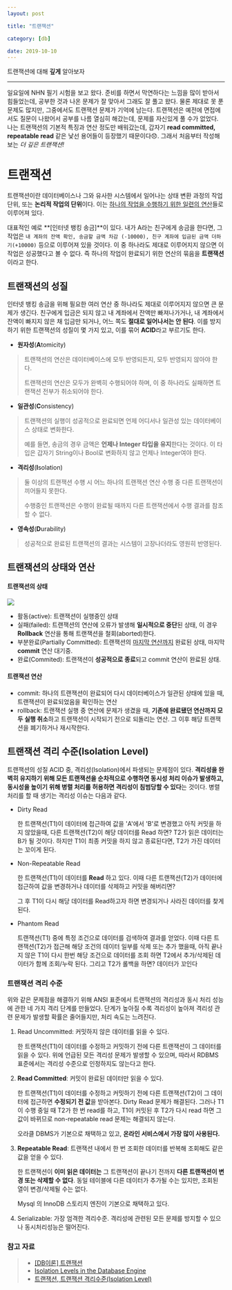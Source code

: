 ```yaml
---
layout: post

title: "트랜잭션"

category: [db]

date: 2019-10-10
---
```


트랜잭션에 대해 **깊게** 알아보자

---

일요일에 NHN 필기 시험을 보고 왔다. 준비를 하면서 막연하다는 느낌을 많이 받아서 힘들었는데, 공부한 것과 나온 문제가 잘 맞아서 그래도 잘 풀고 왔다. 물론 제대로 못 푼 문제도 많지만, 그중에서도 트랜잭션 문제가 기억에 남는다. 트랜잭션은 예전에 면접에서도 질문이 나왔어서 공부를 나름 열심히 해갔는데, 문제를 자신있게 풀 수가 없었다. 나는 트랜잭션의 기본적 특징과 연산 정도만 배워갔는데, 갑자기 **read committed, repeatable read** 같은 낯선 용어들이 등장했기 때문이다😞. 그래서 처음부터 작성해보는 _더 깊은 트랜잭션!_

# 트랜잭션

트랜잭션이란 데이터베이스나 그와 유사한 시스템에서 일어나는 상태 변환 과정의 작업 단위, 또는 **논리적 작업의 단위**이다. 이는 <u>하나의 작업을 수행하기 위한 일련의 연산</u>들로 이루어져 있다.

대표적인 예로 **[인터넷 뱅킹 송금]**이 있다. 내가 A라는 친구에게 송금을 한다면, 그 작업은 `내 계좌의 잔액 확인, 송금할 금액 차감 (-10000), 친구 계좌에 입금된 금액 더하기(+10000)` 등으로 이루어져 있을 것이다. 이 중 하나라도 제대로 이루어지지 않으면 이 작업은 성공했다고 볼 수 없다. 즉 하나의 작업이 완료되기 위한 연산의 묶음을 **트랜잭션**이라고 한다.

## 트랜잭션의 성질

인터넷 뱅킹 송금을 위해 필요한 여러 연산 중 하나라도 제대로 이루어지지 않으면 큰 문제가 생긴다. 친구에게 입금은 되지 않고 내 계좌에서 잔액만 빠져나가거나, 내 계좌에서 잔액이 빠지지 않은 채 입금만 되거나, 어느 쪽도 **절대로 일어나서는 안 된다**. 이를 방지하기 위한 트랜잭션의 성질이 몇 가지 있고, 이를 묶어 **ACID**라고 부르기도 한다.

- **원자성**(**A**tomicity)

> 트랜잭션의 연산은 데이터베이스에 모두 반영되든지, 모두 반영되지 않아야 한다.
>
> 트랜잭션의 연산은 모두가 완벽히 수행되어야 하며, 이 중 하나라도 실패하면 트랜잭션 전부가 취소되어야 한다.

- **일관성**(**C**onsistency)

> 트랜잭션의 실행이 성공적으로 완료되면 언제 어디서나 일관성 있는 데이터베이스 상태로 변화한다.
>
> 예를 들면, 송금의 경우 금액은 **언제나 Integer 타입을 유지**한다는 것이다. 이 타입은 갑자기 String이나 Bool로 변화하지 않고 언제나 Integer여야 한다.

- **격리성**(**I**solation)

> 둘 이상의 트랜잭션 수행 시 어느 하나의 트랜잭션 연산 수행 중 다른 트랜잭션이 끼어들지 못한다.
>
> 수행중인 트랜잭션은 수행이 완료될 때까지 다른 트랜잭션에서 수행 결과를 참조할 수 없다.

- **영속성**(**D**urability)

> 성공적으로 완료된 트랜잭션의 결과는 시스템이 고장나더라도 영원히 반영된다.

## 트랜잭션의 상태와 연산

#### 트랜잭션의 상태

![](https://doooyeon.github.io/assets/img/post/transaction-status.png)

- 활동(active): 트랜잭션이 실행중인 상태
- 실패(failed): 트랜잭션의 연산에 오류가 발생해 **일시적으로 중단**된 상태, 이 경우 **Rollback** 연산을 통해 트랜잭션을 철회(aborted)한다.
- 부분완료(Partially Committed): 트랜잭션의 <u>마지막 연산까지</u> 완료된 상태, 마지막 **commit** 연산 대기중.
- 완료(Commited): 트랜잭션이 **성공적으로 종료**되고 commit 연산이 완료된 상태.

#### 트랜잭션 연산

- commit: 하나의 트랜잭션이 완료되어 다시 데이터베이스가 일관된 상태에 있을 때, 트랜잭션이 완료되었음을 확인하는 연산
- rollback: 트랜잭션 실행 중 연산에 문제가 생겼을 때, **기존에 완료됐던 연산까지 모두 실행 취소**하고 트랜잭션이 시작되기 전으로 되돌리는 연산. 그 이후 해당 트랜잭션을 폐기하거나 재시작한다.

## 트랜잭션 격리 수준(Isolation Level)

트랜잭션의 성질 ACID 중, 격리성(Isolation)에서 파생되는 문제점이 있다. **격리성을 완벽히 유지하기 위해 모든 트랜잭션을 순차적으로 수행하면 동시성 처리 이슈가 발생하고, 동시성을 높이기 위해 병렬 처리를 허용하면 격리성이 침범당할 수 있다**는 것이다. 병렬처리를 할 때 생기는 격리성 이슈는 다음과 같다.

- Dirty Read

  한 트랜잭션(T1)이 데이터에 접근하여 값을 'A'에서 'B'로 변경했고 아직 커밋을 하지 않았을때, 다른 트랜잭션(T2)이 해당 데이터를 Read 하면?
  T2가 읽은 데이터는 B가 될 것이다. 하지만 T1이 최종 커밋을 하지 않고 종료된다면, T2가 가진 데이터는 꼬이게 된다.

- Non-Repeatable Read

  한 트랜잭션(T1)이 데이터를 **Read** 하고 있다. 이때 다른 트랜잭션(T2)가 데이터에 접근하여 값을 변경하거나 데이터를 삭제하고 커밋을 해버리면?

  그 후 T1이 다시 해당 데이터를 Read하고자 하면 변경되거나 사라진 데이터를 찾게 된다.

- Phantom Read

  트랜잭션(T1) 중에 특정 조건으로 데이터를 검색하여 결과를 얻었다. 이때 다른 트랜잭션(T2)가 접근해 해당 조건의 데이터 일부를 삭제 또는 추가 했을때, 아직 끝나지 않은 T1이 다시 한번 해당 조건으로 데이터를 조회 하면 T2에서 추가/삭제된 데이터가 함께 조회/누락 된다. 그리고 T2가 롤백을 하면? 데이터가 꼬인다

### 트랜잭션 격리 수준

위와 같은 문제점을 해결하기 위해 ANSI 표준에서 트랜잭션의 격리성과 동시 처리 성능에 관한 네 가지 격리 단계를 만들었다. 단계가 높아질 수록 격리성이 높아져 격리성 관련 문제가 발생할 확률은 줄어들지만, 처리 속도는 느려진다.

1. Read Uncommitted: 커밋하지 않은 데이터를 읽을 수 있다.

   한 트랜잭션(T1)이 데이터를 수정하고 커밋하기 전에 다른 트랜잭션이 그 데이터를 읽을 수 있다. 위에 언급된 모든 격리성 문제가 발생할 수 있으며, 따라서 RDBMS 표준에서는 격리성 수준으로 인정하지도 않는다고 한다.

2. **Read Committed**: 커밋이 완료된 데이터만 읽을 수 있다.

   한 트랜잭션(T1)이 데이터를 수정하고 커밋하기 전에 다른 트랜잭션(T2)이 그 데이터에 접근하면 **수정되기 전 값**을 받아본다. Dirty Read 문제가 해결된다. 그러나 T1 이 수행 중일 때 T2가 한 번 read를 하고, T1이 커밋된 후 T2가 다시 read 하면 그 값이 바뀌므로 non-repeatable read 문제는 해결되지 않는다.

   오라클 DBMS가 기본으로 채택하고 있고, **온라인 서비스에서 가장 많이 사용된다.**

3. **Repeatable Read**: 트랜잭션 내에서 한 번 조회한 데이터를 반복해 조회해도 같은 값을 얻을 수 있다.

   한 트랜잭션이 **이미 읽은 데이터는** 그 트랜잭션이 끝나기 전까지 **다른 트랜잭션이 변경 또는 삭제할 수 없다**. 동일 테이블에 다른 데이터가 추가될 수는 있지만, 조회된 열이 변경/삭제될 수는 없다.

   Mysql 의 InnoDB 스토리지 엔진이 기본으로 채택하고 있다.

4. Serializable: 가장 엄격한 격리수준. 격리성에 관련된 모든 문제를 방지할 수 있으나 동시처리성능은 떨어진다.

### 참고 자료

> - [[DB이론] 트랜잭션](https://victorydntmd.tistory.com/129)
> - [Isolation Levels in the Database Engine](<https://docs.microsoft.com/en-us/previous-versions/sql/sql-server-2008-r2/ms189122(v=sql.105)?redirectedfrom=MSDN>)
> - [트랜잭션, 트랜잭션 격리수준(Isolation Level)](https://feco.tistory.com/45)
